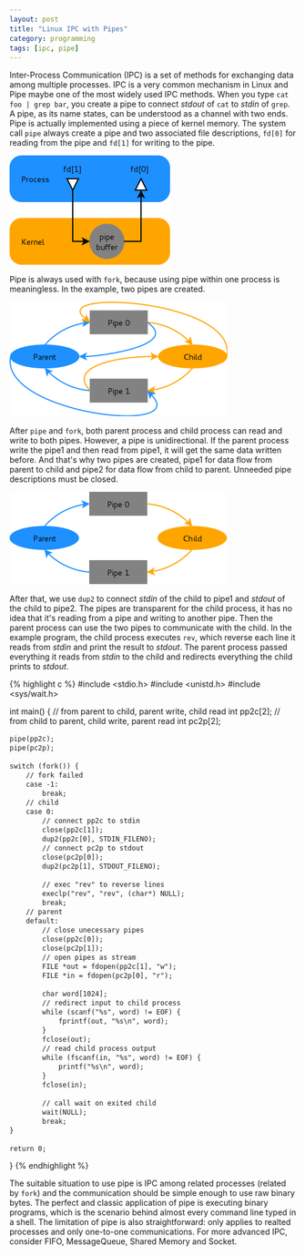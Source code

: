 ```yaml
---
layout: post
title: "Linux IPC with Pipes"
category: programming
tags: [ipc, pipe]
---
```


Inter-Process Communication (IPC) is a set of methods for exchanging data among multiple processes. IPC is a very common mechanism in Linux and Pipe maybe one of the most widely used IPC methods. When you type `cat foo | grep bar`, you create a pipe to connect *stdout* of `cat` to *stdin* of `grep`. A pipe, as its name states, can be understood as a channel with two ends. Pipe is actually implemented using a piece of kernel memory. The system call `pipe` always create a pipe and two associated file descriptions, `fd[0]` for reading from the pipe and `fd[1]` for writing to the pipe.

![](/image/pipe1.png)

Pipe is always used with `fork`, because using pipe within one process is meaningless. In the example, two pipes are created.

![](/image/pipe2.png)

After `pipe` and `fork`, both parent process and child process can read and write to both pipes. However, a pipe is unidirectional. If the parent process write the pipe1 and then read from pipe1, it will get the same data written before. And that's why two pipes are created, pipe1 for data flow from parent to child and pipe2 for data flow from child to parent. Unneeded pipe descriptions must be closed.

![](/image/pipe3.png)

After that, we use `dup2` to connect *stdin* of the child to pipe1 and *stdout* of the child to pipe2. The pipes are transparent for the child process, it has no idea that it's reading from a pipe and writing to another pipe. Then the parent process can use the two pipes to communicate with the child. In the example program, the child process executes `rev`, which reverse each line it reads from *stdin* and print the result to *stdout*. The parent process passed everything it reads from *stdin* to the child and redirects everything the child prints to *stdout*.

{% highlight c %}
#include <stdio.h>
#include <unistd.h>
#include <sys/wait.h>

int main()
{
    // from parent to child, parent write, child read
    int pp2c[2];
    // from child to parent, child write, parent read
    int pc2p[2];

    pipe(pp2c);
    pipe(pc2p);

    switch (fork()) {
        // fork failed
        case -1:
            break;
        // child
        case 0:
            // connect pp2c to stdin
            close(pp2c[1]);
            dup2(pp2c[0], STDIN_FILENO);
            // connect pc2p to stdout
            close(pc2p[0]);
            dup2(pc2p[1], STDOUT_FILENO);

            // exec "rev" to reverse lines
            execlp("rev", "rev", (char*) NULL);
            break;
        // parent
        default:
            // close unecessary pipes
            close(pp2c[0]);
            close(pc2p[1]);
            // open pipes as stream
            FILE *out = fdopen(pp2c[1], "w");
            FILE *in = fdopen(pc2p[0], "r");

            char word[1024];
            // redirect input to child process
            while (scanf("%s", word) != EOF) {
                fprintf(out, "%s\n", word);
            }
            fclose(out);
            // read child process output
            while (fscanf(in, "%s", word) != EOF) {
                printf("%s\n", word);
            }
            fclose(in);

            // call wait on exited child
            wait(NULL);
            break;
    }

    return 0;
}
{% endhighlight %}

The suitable situation to use pipe is IPC among related processes (related by `fork`) and the communication should be simple enough to use raw binary bytes. The perfect and classic application of pipe is executing binary programs, which is the scenario behind almost every command line typed in a shell. The limitation of pipe is also straightforward: only applies to realted processes and only one-to-one communications. For more advanced IPC, consider FIFO, MessageQueue, Shared Memory and Socket.
